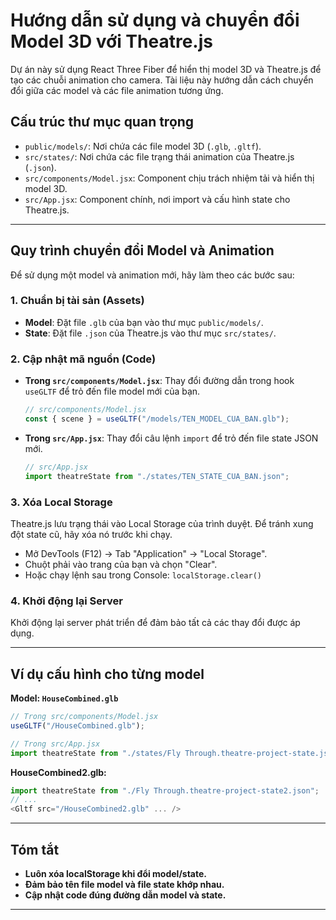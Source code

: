 # Hướng dẫn sử dụng và chuyển đổi Model 3D với Theatre.js

Dự án này sử dụng React Three Fiber để hiển thị model 3D và Theatre.js để tạo các chuỗi animation cho camera. Tài liệu này hướng dẫn cách chuyển đổi giữa các model và các file animation tương ứng.

## Cấu trúc thư mục quan trọng

-   `public/models/`: Nơi chứa các file model 3D (`.glb`, `.gltf`).
-   `src/states/`: Nơi chứa các file trạng thái animation của Theatre.js (`.json`).
-   `src/components/Model.jsx`: Component chịu trách nhiệm tải và hiển thị model 3D.
-   `src/App.jsx`: Component chính, nơi import và cấu hình state cho Theatre.js.

---

## Quy trình chuyển đổi Model và Animation

Để sử dụng một model và animation mới, hãy làm theo các bước sau:

### 1. Chuẩn bị tài sản (Assets)

-   **Model**: Đặt file `.glb` của bạn vào thư mục `public/models/`.
-   **State**: Đặt file `.json` của Theatre.js vào thư mục `src/states/`.

### 2. Cập nhật mã nguồn (Code)

-   **Trong `src/components/Model.jsx`**:
    Thay đổi đường dẫn trong hook `useGLTF` để trỏ đến file model mới của bạn.
    ```jsx
    // src/components/Model.jsx
    const { scene } = useGLTF("/models/TEN_MODEL_CUA_BAN.glb");
    ```

-   **Trong `src/App.jsx`**:
    Thay đổi câu lệnh `import` để trỏ đến file state JSON mới.
    ```jsx
    // src/App.jsx
    import theatreState from "./states/TEN_STATE_CUA_BAN.json";
    ```

### 3. Xóa Local Storage

Theatre.js lưu trạng thái vào Local Storage của trình duyệt. Để tránh xung đột state cũ, hãy xóa nó trước khi chạy.

-   Mở DevTools (F12) → Tab "Application" → "Local Storage".
-   Chuột phải vào trang của bạn và chọn "Clear".
-   Hoặc chạy lệnh sau trong Console: `localStorage.clear()`

### 4. Khởi động lại Server

Khởi động lại server phát triển để đảm bảo tất cả các thay đổi được áp dụng.

---

## Ví dụ cấu hình cho từng model

**Model: `HouseCombined.glb`**
```jsx
// Trong src/components/Model.jsx
useGLTF("/HouseCombined.glb");

// Trong src/App.jsx
import theatreState from "./states/Fly Through.theatre-project-state.json";
```

**HouseCombined2.glb:**
```js
import theatreState from "./Fly Through.theatre-project-state2.json";
// ...
<Gltf src="/HouseCombined2.glb" ... />
```

---

## Tóm tắt

- **Luôn xóa localStorage khi đổi model/state.**
- **Đảm bảo tên file model và file state khớp nhau.**
- **Cập nhật code đúng đường dẫn model và state.**

---
